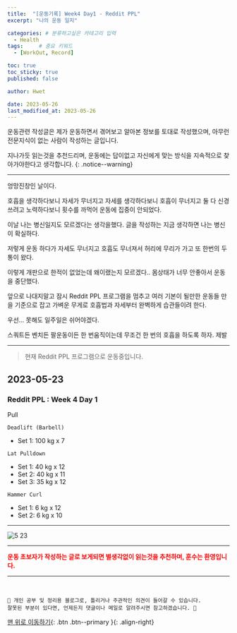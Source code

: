 ```yaml
---
title:  "[운동기록] Week4 Day1 - Reddit PPL"  
excerpt: "나의 운동 일지"

categories: # 분류하고싶은 카테고리 입력
  - Health
tags:     # 중요 키워드
  - [WorkOut, Record]

toc: true
toc_sticky: true
published: false

author: Hwet

date: 2023-05-26
last_modified_at: 2023-05-26
---
```


운동관련 작성글은 제가 운동하면서 겪어보고 알아본 정보를 토대로 작성했으며, 아무런 전문지식이 없는 사람이 작성하는 글입니다.

지나가듯 읽는것을 추천드리며, 운동에는 답이없고 자신에게 맞는 방식을 지속적으로 찾아가야한다고 생각합니다.
{: .notice--warning}

***

엉망진창인 날이다. 

호흡을 생각하다보니 자세가 무너지고 자세를 생각하다보니 호흡이 무너지고 둘 다 신경쓰려고 노력하다보니 횟수를 까먹어 운동에 집중이 안되었다.

이날 나는 병신일지도 모르겠다는 생각을했다. 글을 작성하는 지금 생각하면 나는 병신이 확실하다.

저렇게 운동 하다가 자세도 무너지고 호흡도 무너져서 허리에 무리가 가고 또 한번의 두통이 왔다.

이렇게 개판으로 한적이 없었는데 왜이랬는지 모르겠다.. 몸상태가 너무 안좋아서 운동을 중단했다.

앞으로 나대지말고 잠시 Reddit PPL 프로그램을 멈추고 여러 기본이 될만한 운동들 만을 기준으로 잡고 가벼운 무게로 호흡법과 자세부터 완벽하게 습관들이려 한다.

우선... 못해도 일주일은 쉬어야겠다. 

스쿼트든 벤치든 팔운동이든 한 번움직이는데 무조건 한 번의 호흡을 하도록 하자. 제발

*** 

> 현재 Reddit PPL 프로그램으로 운동중입니다.

## 2023-05-23

### Reddit PPL : Week 4 Day 1

Pull

`Deadlift (Barbell)`

- Set 1: 100 kg x 7

`Lat Pulldown`

- Set 1: 40 kg x 12
- Set 2: 40 kg x 11
- Set 3: 35 kg x 12

`Hammer Curl`

- Set 1: 6 kg x 12
- Set 2: 6 kg x 10

---

![5 23](https://github.com/hwet-j/hwet-j.github.io/assets/81364742/6042d992-3c67-49e8-b16b-d9beb4ed44a4)
***

<strong style="color:red">운동 초보자가 작성하는 글로 보게되면 별생각없이 읽는것을 추천하며, 훈수는 환영입니다.</strong>



***
<br>
    
    📢 개인 공부 및 정리용 블로그로, 틀리거나 주관적인 의견이 들어갈 수 있습니다.
    잘못된 부분이 있다면, 언제든지 댓글이나 메일로 알려주시면 참고하겠습니다. 🔔

[맨 위로 이동하기](#){: .btn .btn--primary }{: .align-right}